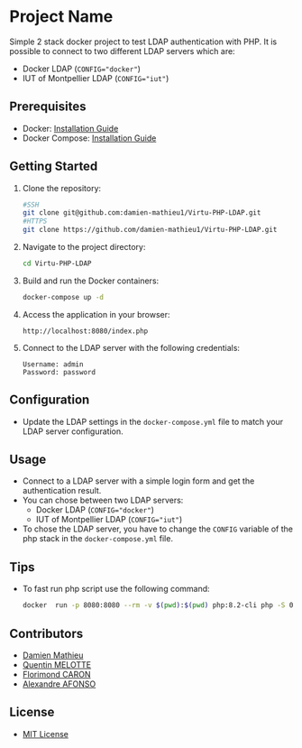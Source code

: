 # Project Name

Simple 2 stack docker project to test LDAP authentication with PHP. It is possible to connect to two different LDAP servers which are: 
- Docker LDAP (`CONFIG="docker"`)
- IUT of Montpellier LDAP (`CONFIG="iut"`)

## Prerequisites

- Docker: [Installation Guide](https://docs.docker.com/get-docker/)
- Docker Compose: [Installation Guide](https://docs.docker.com/compose/install/)

## Getting Started

1. Clone the repository:

    ```bash
    #SSH
    git clone git@github.com:damien-mathieu1/Virtu-PHP-LDAP.git
    #HTTPS
    git clone https://github.com/damien-mathieu1/Virtu-PHP-LDAP.git
    ```

2. Navigate to the project directory:

    ```bash
    cd Virtu-PHP-LDAP
    ```

3. Build and run the Docker containers:

    ```bash
    docker-compose up -d
    ```

4. Access the application in your browser:

    ```
    http://localhost:8080/index.php
    ```
5. Connect to the LDAP server with the following credentials:

    ```
    Username: admin
    Password: password
    ```
        
## Configuration

- Update the LDAP settings in the `docker-compose.yml` file to match your LDAP server configuration.

## Usage

- Connect to a LDAP server with a simple login form and get the authentication result.
- You can chose between two LDAP servers:
    - Docker LDAP (`CONFIG="docker"`)
    - IUT of Montpellier LDAP (`CONFIG="iut"`)
- To chose the LDAP server, you have to change the `CONFIG` variable of the php stack in the `docker-compose.yml` file.

## Tips
- To fast run php script use the following command:
    ```bash
    docker  run -p 8080:8080 --rm -v $(pwd):$(pwd) php:8.2-cli php -S 0.0.0.0:8080  $(pwd)/index.php
    ```

## Contributors

- [Damien Mathieu](https://github.com/damien-mathieu1)
- [Quentin MELOTTE](https://github.com/Nayggets)
- [Florimond CARON](https://github.com/flocaron)
- [Alexandre AFONSO](https://github.com/Aleexx3)

## License

- [MIT License](https://opensource.org/licenses/MIT)
